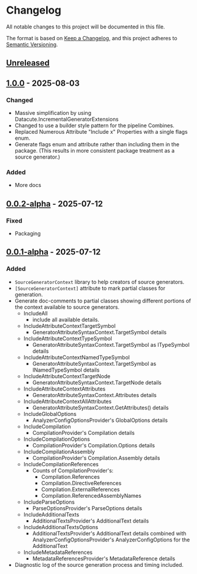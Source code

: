# Changelog

All notable changes to this project will be documented in this file.

The format is based on [Keep a Changelog](https://keepachangelog.com/en/1.1.0/),
and this project adheres to [Semantic Versioning](https://semver.org/spec/v2.0.0.html).

## [Unreleased]

## [1.0.0] - 2025-08-03

### Changed

- Massive simplification by using Datacute.IncrementalGeneratorExtensions
- Changed to use a builder style pattern for the pipeline Combines.
- Replaced Numerous Attribute "Include x" Properties with a single flags enum.
- Generate flags enum and attribute rather than including them in the package. (This results in more consistent package treatment as a source generator.)

### Added

- More docs

## [0.0.2-alpha] - 2025-07-12

### Fixed

- Packaging

## [0.0.1-alpha] - 2025-07-12

### Added

- `SourceGeneratorContext` library to help creators of source generators.
- `[SourceGeneratorContext]` attribute to mark partial classes for generation.
- Generate doc-comments to partial classes showing different portions of the context available to source generators.
  - IncludeAll
    - include all available details.
  - IncludeAttributeContextTargetSymbol
    - GeneratorAttributeSyntaxContext.TargetSymbol details
  - IncludeAttributeContextTypeSymbol
    - GeneratorAttributeSyntaxContext.TargetSymbol as ITypeSymbol details
  - IncludeAttributeContextNamedTypeSymbol
    - GeneratorAttributeSyntaxContext.TargetSymbol as INamedTypeSymbol details
  - IncludeAttributeContextTargetNode
    - GeneratorAttributeSyntaxContext.TargetNode details
  - IncludeAttributeContextAttributes
    - GeneratorAttributeSyntaxContext.Attributes details
  - IncludeAttributeContextAllAttributes
    - GeneratorAttributeSyntaxContext.GetAttributes() details
  - IncludeGlobalOptions
    - AnalyzerConfigOptionsProvider's GlobalOptions details
  - IncludeCompilation
    - CompilationProvider's Compilation details
  - IncludeCompilationOptions
    - CompilationProvider's Compilation.Options details
  - IncludeCompilationAssembly
    - CompilationProvider's Compilation.Assembly details
  - IncludeCompilationReferences
    - Counts of CompilationProvider's:
      - Compilation.References
      - Compilation.DirectiveReferences
      - Compilation.ExternalReferences
      - Compilation.ReferencedAssemblyNames
  - IncludeParseOptions
    - ParseOptionsProvider's ParseOptions details
  - IncludeAdditionalTexts
    - AdditionalTextsProvider's AdditionalText details
  - IncludeAdditionalTextsOptions
    - AdditionalTextsProvider's AdditionalText details combined with AnalyzerConfigOptionsProvider's AnalyzerConfigOptions for the AdditionalText
  - IncludeMetadataReferences
    - MetadataReferencesProvider's MetadataReference details
- Diagnostic log of the source generation process and timing included.

[Unreleased]: https://github.com/datacute/SourceGeneratorContext/compare/1.0.0...develop
[1.0.0]: https://github.com/datacute/SourceGeneratorContext/releases/tag/1.0.0
[0.0.2-alpha]: https://github.com/datacute/SourceGeneratorContext/releases/tag/0.0.2-alpha
[0.0.1-alpha]: https://github.com/datacute/SourceGeneratorContext/releases/tag/0.0.1-alpha
